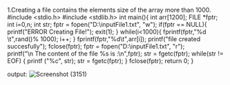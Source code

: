 

1.Creating a file contains the elements size of the array more than 1000.
#include <stdio.h>
#include <stdlib.h>
int main(){
int  arr[1200];
FILE   *fptr;
int    i=0,n;
int    str;
fptr = fopen("D:\\inputFile1.txt", "w");
if(fptr == NULL){
printf("ERROR Creating File!");
exit(1);
}
while(i<1000){
fprintf(fptr,"%d \t",rand()% 1000);
i++;
}
fprintf(fptr,"%d\t",arr[i]);
printf("file created succesfully");
fclose(fptr);
fptr = fopen("D:\\inputFile1.txt", "r");  
printf("\n The content of the file %s is  :\n",fptr);
str = fgetc(fptr);
while(str != EOF)	{
printf ("%c", str);
str = fgetc(fptr);
}
fclose(fptr);
return 0;
}
	
output:
![Screenshot (3151)](https://user-images.githubusercontent.com/91931504/207857343-977e4d82-fc47-4b29-8652-201d08aa1c63.png)



